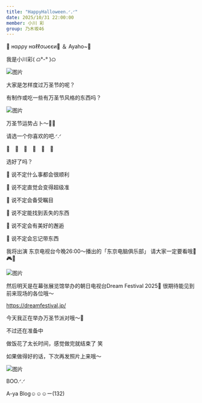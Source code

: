 ```yaml
---
title: "HappyHalloween.ᐟ.ᐟ"
date: 2025/10/31 22:00:00
member: 小川 彩
group: 乃木坂46
---
```


🎃 нαρρу нαℓℓσωєєи🎃
＆
Ayaho~🍭


我是小川彩( ᜊ°-° )ᜊ

![图片](https://www.nogizaka46.com/files/46/diary/n46/MEMBER/moblog/202510/mobnZIRgk.jpg)




大家是怎样度过万圣节的呢？

有制作或吃一些有万圣节风格的东西吗？




![图片](https://www.nogizaka46.com/files/46/diary/n46/MEMBER/moblog/202510/mobVbsH57.jpg)




万圣节运势占卜〜🫶🏻

请选一个你喜欢的吧.ᐟ.ᐟ

🍭　🍬　🍩　🎃　🍪　🍘







选好了吗？












🍭
说不定什么事都会很顺利



🍬
说不定直觉会变得超级准



🍩
说不定会备受瞩目



🎃
说不定能找到丢失的东西



🍪
说不定会有美好的邂逅



🍘
说不定会忘记带东西









我将出演
东京电视台今晚26:00〜播出的「东京电脑俱乐部」
请大家一定要看哦⋆͛🎮⋆͛

![图片](https://www.nogizaka46.com/files/46/diary/n46/MEMBER/moblog/202510/mobW4u8jn.jpg)




然后明天是在幕张展览馆举办的朝日电视台Dream Festival 2025🎤
很期待能见到前来现场的各位哦〜

https://dreamfestival.jp/






今天我正在举办万圣节派对哦〜🩵

不过还在准备中

做饭花了太长时间，感觉做完就结束了 笑


如果做得好的话，下次再发照片上来哦〜









![图片](https://www.nogizaka46.com/files/46/diary/n46/MEMBER/moblog/202510/mobKOpJhe.jpg)

BOO.ᐟ.ᐟ






A-ya Blog☺︎☺︎☺︎ー(132)